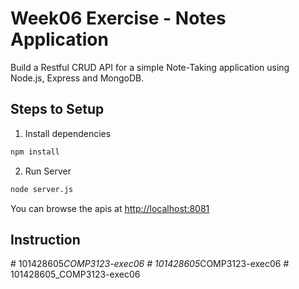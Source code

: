 # Week06 Exercise - Notes Application

Build a Restful CRUD API for a simple Note-Taking application using Node.js, Express and MongoDB.

## Steps to Setup

1. Install dependencies

```bash
npm install
```

2. Run Server

```bash
node server.js
```

You can browse the apis at <http://localhost:8081>

## Instruction


#   1 0 1 4 2 8 6 0 5 _ C O M P 3 1 2 3 - e x e c 0 6  
 #   1 0 1 4 2 8 6 0 5 _ C O M P 3 1 2 3 - e x e c 0 6  
 #   1 0 1 4 2 8 6 0 5 _ C O M P 3 1 2 3 - e x e c 0 6  
 